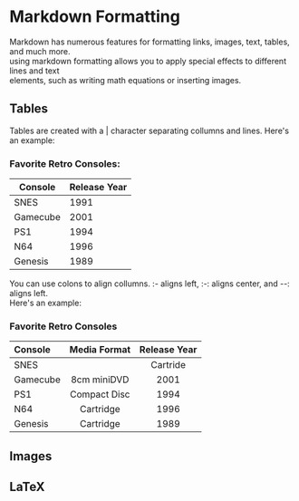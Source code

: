 # Markdown Formatting
Markdown has numerous features for formatting links, images, text, tables, and much more.\
using markdown formatting allows you to apply special effects to different lines and text\
elements, such as writing math equations or inserting images.

## Tables
Tables are created with a | character separating collumns and lines. Here's an example:
### Favorite Retro Consoles:
|Console|Release Year|
|-------|------------|
|SNES|1991|
|Gamecube|2001|
|PS1|1994|
|N64|1996|
|Genesis|1989|
You can use colons to align collumns. :- aligns left, :-: aligns center, and --: aligns left.\
Here's an example:
### Favorite Retro Consoles
|Console|Media Format|Release Year|
|:------|:----------:|:----------:|
|SNES||Cartride|1991|
|Gamecube|8cm miniDVD|2001|
|PS1|Compact Disc|1994|
|N64|Cartridge|1996|
|Genesis|Cartridge|1989|
## Images

## LaTeX
